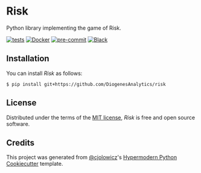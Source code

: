 # Risk

Python library implementing the game of Risk.

[![tests](https://github.com/DiogenesAnalytics/risk/workflows/tests/badge.svg)][tests]
[![Docker](https://github.com/DiogenesAnalytics/risk/workflows/docker/badge.svg)][docker]
[![pre-commit](https://img.shields.io/badge/pre--commit-enabled-brightgreen?logo=pre-commit&logoColor=white)][pre-commit]
[![Black](https://img.shields.io/badge/code%20style-black-000000.svg)][black]

[tests]: https://github.com/DiogenesAnalytics/risk/actions?workflow=tests
[docker]: https://github.com/DiogenesAnalytics/risk/actions?workflow=docker
[pre-commit]: https://github.com/pre-commit/pre-commit
[black]: https://github.com/psf/black

## Installation

You can install _Risk_ as follows:

```console
$ pip install git+https://github.com/DiogenesAnalytics/risk
```

## License

Distributed under the terms of the [MIT license][license],
_Risk_ is free and open source software.

## Credits

This project was generated from [@cjolowicz]'s [Hypermodern Python Cookiecutter] template.

[@cjolowicz]: https://github.com/cjolowicz
[hypermodern python cookiecutter]: https://github.com/cjolowicz/cookiecutter-hypermodern-python

<!-- github-only -->

[license]: https://github.com/DiogenesAnalytics/risk/blob/master/LICENSE
